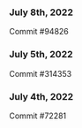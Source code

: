 ### July 8th, 2022

Commit #94826

### July 5th, 2022

Commit #314353


### July 4th, 2022

Commit #72281
